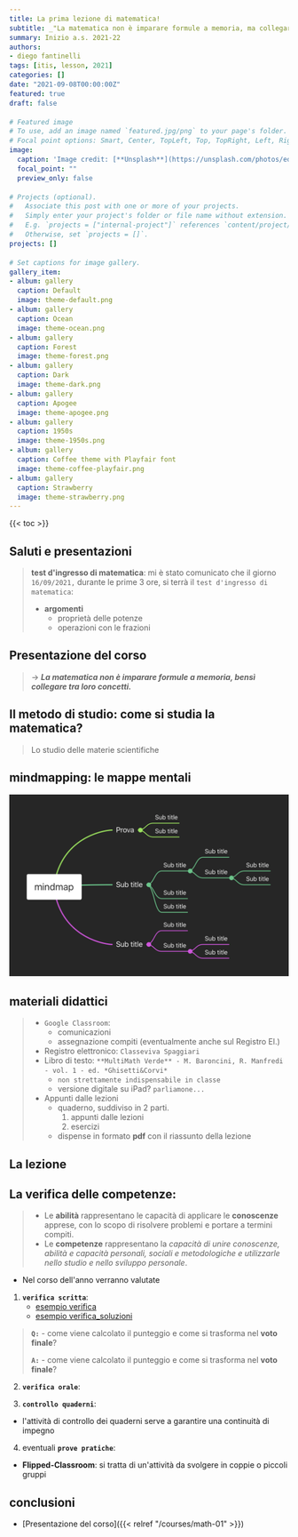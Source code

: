 ```yaml
---
title: La prima lezione di matematica!
subtitle: _"La matematica non è imparare formule a memoria, ma collegare concetti..."_
summary: Inizio a.s. 2021-22
authors:
- diego fantinelli
tags: [itis, lesson, 2021]
categories: []
date: "2021-09-08T00:00:00Z"
featured: true
draft: false

# Featured image
# To use, add an image named `featured.jpg/png` to your page's folder.
# Focal point options: Smart, Center, TopLeft, Top, TopRight, Left, Right, BottomLeft, Bottom, BottomRight
image:
  caption: 'Image credit: [**Unsplash**](https://unsplash.com/photos/edJCx-EOLxY)'
  focal_point: ""
  preview_only: false

# Projects (optional).
#   Associate this post with one or more of your projects.
#   Simply enter your project's folder or file name without extension.
#   E.g. `projects = ["internal-project"]` references `content/project/deep-learning/index.md`.
#   Otherwise, set `projects = []`.
projects: []

# Set captions for image gallery.
gallery_item:
- album: gallery
  caption: Default
  image: theme-default.png
- album: gallery
  caption: Ocean
  image: theme-ocean.png
- album: gallery
  caption: Forest
  image: theme-forest.png
- album: gallery
  caption: Dark
  image: theme-dark.png
- album: gallery
  caption: Apogee
  image: theme-apogee.png
- album: gallery
  caption: 1950s
  image: theme-1950s.png
- album: gallery
  caption: Coffee theme with Playfair font
  image: theme-coffee-playfair.png
- album: gallery
  caption: Strawberry
  image: theme-strawberry.png
---
```


{{< toc >}}

## Saluti e presentazioni

> **test d'ingresso di matematica**: 
> mi è stato comunicato che il giorno `16/09/2021,` durante le prime 3 ore, si terrà il `test d'ingresso di matematica`:
> - **argomenti**
>   - proprietà delle potenze
>   - operazioni con le frazioni

## Presentazione del corso

> $\rightarrow$ ***La matematica non è imparare formule a memoria, bensì collegare tra loro concetti.***

## Il metodo di studio: come si studia la matematica?

> Lo studio delle materie scientifiche

## mindmapping: le mappe mentali

![le mappe mentali](./mindmap_prova.jpg)

## materiali didattici

> - `Google Classroom`:
>   - comunicazioni
>   - assegnazione compiti (eventualmente anche sul Registro El.)
> - Registro elettronico: `Classeviva Spaggiari`
> - Libro di testo: `**MultiMath Verde** - M. Baroncini, R. Manfredi - vol. 1 - ed. *Ghisetti&Corvi*`
>   - `non strettamente indispensabile in classe`
>   - versione digitale su iPad? `parliamone...`
> - Appunti dalle lezioni
>   - quaderno, suddiviso in 2 parti.
>     1. appunti dalle lezioni
>     2. esercizi
>   - dispense in formato **pdf** con il riassunto della lezione

## La lezione

## La verifica delle competenze:

>- Le **abilità** rappresentano le capacità di applicare le **conoscenze** apprese, con lo scopo di risolvere problemi e portare a termini compiti. 
>- Le **competenze** rappresentano la *capacità di unire conoscenze, abilità e capacità personali, sociali e metodologiche e utilizzarle nello studio e nello sviluppo personale*.

- Nel corso dell'anno verranno valutate

1. **`verifica scritta`**:
   - [esempio verifica](./verifica_es.pdf)
   - [esempio verifica_soluzioni](./verifica_es_sol.pdf)

>**`Q:`** - come viene calcolato il punteggio e come si trasforma nel **voto finale**?
>
>**`A:`** - come viene calcolato il punteggio e come si trasforma nel **voto finale**?

2. **`verifica orale`**:


3. **`controllo quaderni`**: 
- l'attività di controllo dei quaderni serve a garantire una continuità di impegno


4. eventuali **`prove pratiche`**:
- **Flipped-Classroom**: si tratta di un'attività da svolgere in coppie o piccoli gruppi

## conclusioni

- [Presentazione del corso]({{< relref "/courses/math-01" >}})
